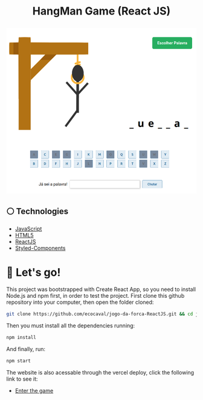 # <p align = "center">HangMan Game (React JS)</p>

<p align = "center"><img style="width:600px" src="./public/readme.png"/></p>

## :white_circle: Technologies

- [JavaScript](https://www.javascript.com/)
- [HTML5](https://html5.org/)
- [ReactJS](https://reactjs.org/)
- [Styled-Components](https://styled-components.com/)

# 🏁 Let's go!

This project was bootstrapped with Create React App, so you need to install Node.js and npm first, in order to test the project. First clone this github repository into your computer, then open the folder cloned:

```bash
git clone https://github.com/ecocaval/jogo-da-forca-ReactJS.git && cd jogo-da-forca-ReactJS
```

Then you must install all the dependencies running:

```bash
npm install
```

And finally, run:

```bash
npm start
```

The website is also acessable through the vercel deploy, click the following link to see it: 

- [Enter the game](https://jogo-da-forca-react-js.vercel.app/)
